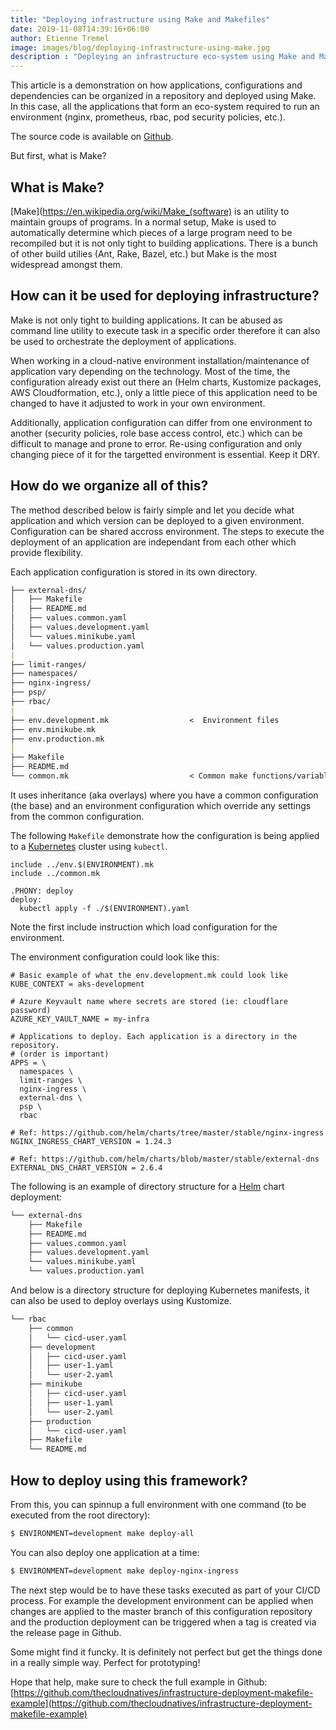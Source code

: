 ```yaml
---
title: "Deploying infrastructure using Make and Makefiles"
date: 2019-11-08T14:39:16+06:00
author: Etienne Tremel
image: images/blog/deploying-infrastructure-using-make.jpg
description : "Deploying an infrastructure eco-system using Make and Makefile"
---
```


This article is a demonstration on how applications, configurations and
dependencies can be organized in a repository and deployed using Make. In this
case, all the applications that form an eco-system required to run an
environment (nginx, prometheus, rbac, pod security policies, etc.).

The source code is available on
[Github](https://github.com/thecloudnatives/infrastructure-deployment-makefile-example).

But first, what is Make?

## What is Make?

[Make](https://en.wikipedia.org/wiki/Make_(software) is an utility to maintain
groups of programs. In a normal setup, Make is used to automatically determine
which pieces of a large program need to be recompiled but it is not only tight
to building applications. There is a bunch of other build utilies (Ant, Rake,
Bazel, etc.) but Make is the most widespread amongst them.

## How can it be used for deploying infrastructure?

Make is not only tight to building applications. It can be abused as command
line utility to execute task in a specific order therefore it can also be used
to orchestrate the deployment of applications.

When working in a cloud-native environment installation/maintenance of
application vary depending on the technology. Most of the time, the
configuration already exist out there an (Helm charts, Kustomize packages, AWS
Cloudformation, etc.), only a little piece of this application need to be
changed to have it adjusted to work in your own environment.

Additionally, application configuration can differ from one environment to
another (security policies, role base access control, etc.) which can be
difficult to manage and prone to error. Re-using configuration and only
changing piece of it for the targetted environment is essential. Keep it DRY.

## How do we organize all of this?

The method described below is fairly simple and let you decide what application
and which version can be deployed to a given environment. Configuration can be
shared accross environment. The steps to execute the deployment of an
application are independant from each other which provide flexibility.

Each application configuration is stored in its own directory.

```md
├── external-dns/
│   ├── Makefile
│   ├── README.md
│   ├── values.common.yaml
│   ├── values.development.yaml
│   └── values.minikube.yaml
│   └── values.production.yaml
|
├── limit-ranges/
├── namespaces/
├── nginx-ingress/
├── psp/
├── rbac/
|
├── env.development.mk                  <  Environment files
├── env.minikube.mk
├── env.production.mk
|
├── Makefile
├── README.md
└── common.mk                           < Common make functions/variables
```

It uses inheritance (aka overlays) where you have a common configuration (the
base) and an environment configuration which override any settings from the
common configuration.

The following `Makefile` demonstrate how the configuration is being applied to
a [Kubernetes](https://kubernetes.io) cluster using `kubectl`.

```make
include ../env.$(ENVIRONMENT).mk
include ../common.mk

.PHONY: deploy
deploy:
  kubectl apply -f ./$(ENVIRONMENT).yaml
```

Note the first include instruction which load configuration for the
environment.

The environment configuration could look like this:
```make
# Basic example of what the env.development.mk could look like
KUBE_CONTEXT = aks-development

# Azure Keyvault name where secrets are stored (ie: cloudflare password)
AZURE_KEY_VAULT_NAME = my-infra

# Applications to deploy. Each application is a directory in the repository.
# (order is important)
APPS = \
  namespaces \
  limit-ranges \
  nginx-ingress \
  external-dns \
  psp \
  rbac

# Ref: https://github.com/helm/charts/tree/master/stable/nginx-ingress
NGINX_INGRESS_CHART_VERSION = 1.24.3

# Ref: https://github.com/helm/charts/blob/master/stable/external-dns
EXTERNAL_DNS_CHART_VERSION = 2.6.4
```

The following is an example of directory structure for a
[Helm](https://helm.sh) chart deployment:
```md
└── external-dns
    ├── Makefile
    ├── README.md
    ├── values.common.yaml
    ├── values.development.yaml
    └── values.minikube.yaml
    └── values.production.yaml
```

And below is a directory structure for deploying Kubernetes manifests, it can
also be used to deploy overlays using Kustomize.
```md
└── rbac
    ├── common
    │   └── cicd-user.yaml
    ├── development
    │   ├── cicd-user.yaml
    │   ├── user-1.yaml
    │   └── user-2.yaml
    ├── minikube
    │   ├── cicd-user.yaml
    │   ├── user-1.yaml
    │   └── user-2.yaml
    ├── production
    │   └── cicd-user.yaml
    ├── Makefile
    └── README.md
```

## How to deploy using this framework?

From this, you can spinnup a full environment with one command (to be executed
from the root directory):
```bash
$ ENVIRONMENT=development make deploy-all
```

You can also deploy one application at a time:
```bash
$ ENVIRONMENT=development make deploy-nginx-ingress
```

The next step would be to have these tasks executed as part of your CI/CD
process. For example the development environment can be applied when changes
are applied to the master branch of this configuration repository and the
production deployment can be triggered when a tag is created via the release
page in Github.

Some might find it funcky. It is definitely not perfect but get the things done
in a really simple way. Perfect for prototyping!

Hope that help, make sure to check the full example in Github:
[https://github.com/thecloudnatives/infrastructure-deployment-makefile-example](https://github.com/thecloudnatives/infrastructure-deployment-makefile-example)
